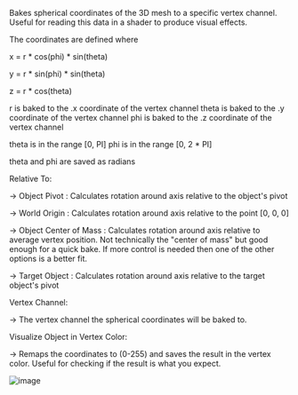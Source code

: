 Bakes spherical coordinates of the 3D mesh to a specific vertex channel. Useful for reading this data in a shader to produce visual effects.

The coordinates are defined where

x = r * cos(phi) * sin(theta)

y = r * sin(phi) * sin(theta)

z = r * cos(theta)


r is baked to the .x coordinate of the vertex channel
theta is baked to the .y coordinate of the vertex channel
phi is baked to the .z coordinate of the vertex channel

theta is in the range [0, PI]
phi is in the range [0, 2 * PI]

theta and phi are saved as radians

Relative To:

-> Object Pivot : Calculates rotation around axis relative to the object's pivot

-> World Origin : Calculates rotation around axis relative to the point [0, 0, 0]

-> Object Center of Mass : Calculates rotation around axis relative to average vertex position. Not technically the "center of mass" but good enough for a quick bake. If more control is needed then one of the other options is a better fit.

-> Target Object : Calculates rotation around axis relative to the target object's pivot

Vertex Channel:

-> The vertex channel the spherical coordinates will be baked to.

Visualize Object in Vertex Color:

-> Remaps the coordinates to (0-255) and saves the result in the vertex color. Useful for checking if the result is what you expect.

![image](https://user-images.githubusercontent.com/16472643/115941625-23e05c80-a474-11eb-9f15-58f60b955cf9.png)
